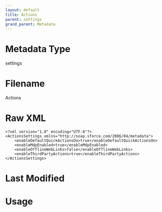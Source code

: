 ```yaml
---
layout: default
title: Actions
parent: settings
grand_parent: Metadata
---
```

# Metadata Type
settings


# Filename 
Actions


# Raw XML
```
<?xml version="1.0" encoding="UTF-8"?>
<ActionsSettings xmlns="http://soap.sforce.com/2006/04/metadata">
    <enableDefaultQuickActionsOn>true</enableDefaultQuickActionsOn>
    <enableMdpEnabled>true</enableMdpEnabled>
    <enableOfflineWebLinks>false</enableOfflineWebLinks>
    <enableThirdPartyActions>true</enableThirdPartyActions>
</ActionsSettings>
```


# Last Modified


# Usage
